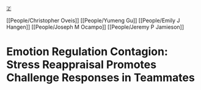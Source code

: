 [🇿](zotero://select/groups/5641742/items/H635QV7Q)

[[People/Christopher Oveis]] [[People/Yumeng Gu]] [[People/Emily J Hangen]] [[People/Joseph M Ocampo]] [[People/Jeremy P Jamieson]] 
# Emotion Regulation Contagion: Stress Reappraisal Promotes Challenge Responses in Teammates

